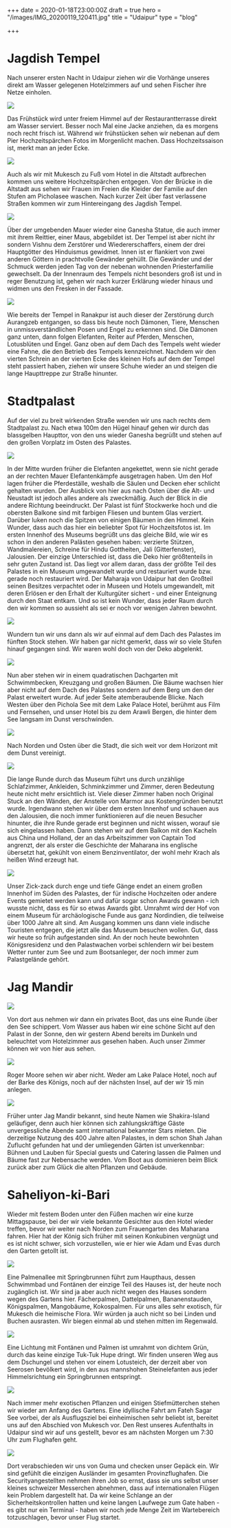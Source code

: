 +++
date = 2020-01-18T23:00:00Z
draft = true
hero = "/images/IMG_20200119_120411.jpg"
title = "Udaipur"
type = "blog"

+++
# Jagdish Tempel

Nach unserer ersten Nacht in Udaipur ziehen wir die Vorhänge unseres direkt am Wasser gelegenen Hotelzimmers auf und sehen Fischer ihre Netze einholen.

![](/images/IMG_20200118_172542.jpg)

Das Frühstück wird unter freiem Himmel auf der Restaurantterrasse direkt am Wasser serviert. Besser noch Mal eine Jacke anziehen, da es morgens noch recht frisch ist. Während wir frühstücken sehen wir nebenan auf dem Pier Hochzeitspärchen Fotos im Morgenlicht machen. Dass Hochzeitssaison ist, merkt man an jeder Ecke.

![](/images/IMG_20200119_090614.jpg)

Auch als wir mit Mukesch zu Fuß vom Hotel in die Altstadt aufbrechen kommen uns weitere Hochzeitspärchen entgegen. Von der Brücke in die Altstadt aus sehen wir Frauen im Freien die Kleider der Familie auf den Stufen am Picholasee waschen. Nach kurzer Zeit über fast verlassene Straßen kommen wir zum Hintereingang des Jagdish Tempel.

![](/images/IMG_20200119_093221.jpg)

Über der umgebenden Mauer wieder eine Ganesha Statue, die auch immer mit ihrem Reittier, einer Maus, abgebildet ist. Der Tempel ist aber nicht ihr sondern Vishnu dem Zerstörer und Wiedererschaffers, einem der drei Hauptgötter des Hinduismus gewidmet. Innen ist er flankiert von zwei anderen Göttern in prachtvolle Gewänder gehüllt. Die Gewänder und der Schmuck werden jeden Tag von der nebenan wohnenden Priesterfamilie gewechselt. Da der Innenraum des Tempels nicht besonders groß ist und in reger Benutzung ist, gehen wir nach kurzer Erklärung wieder hinaus und widmen uns den Fresken in der Fassade.

![](/images/IMG_20200119_093332.jpg)

Wie bereits der Tempel in Ranakpur ist auch dieser der Zerstörung durch Aurangzeb entgangen, so dass bis heute noch Dämonen, Tiere, Menschen in unmissverständlichen Posen und Engel zu erkennen sind. Die Dämonen ganz unten, dann folgen Elefanten, Reiter auf Pferden, Menschen, Lotusblüten und Engel. Ganz oben auf dem Dach des Tempels weht wieder eine Fahne, die den Betrieb des Tempels kennzeichnet. Nachdem wir den vierten Schrein an der vierten Ecke des kleinen Hofs auf dem der Tempel steht passiert haben, ziehen wir unsere Schuhe wieder an und steigen die lange Haupttreppe zur Straße hinunter.

# Stadtpalast

Auf der viel zu breit wirkenden Straße wenden wir uns nach rechts dem Stadtpalast zu. Nach etwa 100m den Hügel hinauf gehen wir durch das blassgelben Haupttor, von den uns wieder Ganesha begrüßt und stehen auf den großen Vorplatz im Osten des Palastes.

![](/images/IMG_20200119_095317.jpg)

In der Mitte wurden früher die Elefanten angekettet, wenn sie nicht gerade an der rechten Mauer Elefantenkämpfe ausgetragen haben. Um den Hof lagen früher die Pferdeställe, weshalb die Säulen und Decken eher schlicht gehalten wurden. Der Ausblick von hier aus nach Osten über die Alt- und Neustadt ist jedoch alles andere als zweckmäßig. Auch der Blick in die andere Richtung beeindruckt. Der Palast ist fünf Stockwerke hoch und die obersten Balkone sind mit farbigen Fliesen und buntem Glas verziert. Darüber luken noch die Spitzen von einigen Bäumen in den Himmel. Kein Wunder, dass auch das hier ein beliebter Spot für Hochzeitsfotos ist. Im ersten Innenhof des Museums begrüßt uns das gleiche Bild, wie wir es schon in den anderen Palästen gesehen haben: verzierte Stützen, Wandmalereien, Schreine für Hindu Gottheiten, Jali (Gitterfenster), Jalousien. Der einzige Unterschied ist, dass die Deko hier größtenteils in sehr guten Zustand ist. Das liegt vor allem daran, dass der größte Teil des Palastes in ein Museum umgewandelt wurde und restauriert wurde bzw. gerade noch restauriert wird. Der Maharaja von Udaipur hat den Großteil seinen Besitzes verpachtet oder in Museen und Hotels umgewandelt, mit deren Erlösen er den Erhalt der Kulturgüter sichert - und einer Enteignung durch den Staat entkam. Und so ist kein Wunder, dass jeder Raum durch den wir kommen so aussieht als sei er noch vor wenigen Jahren bewohnt.

![](/images/IMG_20200119_105331.jpg)

Wundern tun wir uns dann als wir auf einmal auf dem Dach des Palastes im fünften Stock stehen. Wir haben gar nicht gemerkt, dass wir so viele Stufen hinauf gegangen sind. Wir waren wohl doch von der Deko abgelenkt.

![](/images/IMG_20200119_102624.jpg)

Nun aber stehen wir in einem quadratischen Dachgarten mit Schwimmbecken, Kreuzgang und großen Bäumen. Die Bäume wachsen hier aber nicht auf dem Dach des Palastes sondern auf dem Berg um den der Palast erweitert wurde. Auf jeder Seite atemberaubende Blicke. Nach Westen über den Pichola See mit dem Lake Palace Hotel, berühmt aus Film und Fernsehen, und unser Hotel bis zu dem Arawli Bergen, die hinter dem See langsam im Dunst verschwinden.

![](/images/IMG_20200119_104947.jpg)

Nach Norden und Osten über die Stadt, die sich weit vor dem Horizont mit dem Dunst vereinigt.

![](/images/IMG_20200119_095413-1.jpg)

Die lange Runde durch das Museum führt uns durch unzählige Schlafzimmer, Ankleiden, Schminkzimmer und Zimmer, deren Bedeutung heute nicht mehr ersichtlich ist. Viele dieser Zimmer haben noch Original Stuck an den Wänden, der Anstelle von Marmor aus Kostengründen benutzt wurde. Irgendwann stehen wir über dem ersten Innenhof und schauen aus den Jalousien, die noch immer funktionieren auf die neuen Besucher hinunter, die ihre Runde gerade erst beginnen und nicht wissen, worauf sie sich eingelassen haben. Dann stehen wir auf dem Balkon mit den Kacheln aus China und Holland, der an das Arbeitszimmer von Captain Tod angrenzt, der als erster die Geschichte der Maharana ins englische übersetzt hat, gekühlt von einem Benzinventilator, der wohl mehr Krach als heißen Wind erzeugt hat.

![](/images/IMG_20200119_105009.jpg)

Unser Zick-zack durch enge und tiefe Gänge endet an einem großen Innenhof im Süden des Palastes, der für indische Hochzeiten oder andere Events gemietet werden kann und dafür sogar schon Awards gewann - ich wusste nicht, dass es für so etwas Awards gibt. Umrahmt wird der Hof von einem Museum für archäologische Funde aus ganz Nordindien, die teilweise über 1000 Jahre alt sind. Am Ausgang kommen uns dann viele indische Touristen entgegen, die jetzt alle das Museum besuchen wollen. Gut, dass wir heute so früh aufgestanden sind. An der noch heute bewohnten Königsresidenz und den Palastwachen vorbei schlendern wir bei bestem Wetter runter zum See und zum Bootsanleger, der noch immer zum Palastgelände gehört.

# Jag Mandir

![](/images/IMG_20200119_120058.jpg)

Von dort aus nehmen wir dann ein privates Boot, das uns eine Runde über den See schippert. Vom Wasser aus haben wir eine schöne Sicht auf den Palast in der Sonne, den wir gestern Abend bereits im Dunkeln und beleuchtet vom Hotelzimmer aus gesehen haben. Auch unser Zimmer können wir von hier aus sehen.

![](/images/IMG_20200119_120535.jpg)

Roger Moore sehen wir aber nicht. Weder am Lake Palace Hotel, noch auf der Barke des Königs, noch auf der nächsten Insel, auf der wir 15 min anlegen.

![](/images/IMG_20200119_123445.jpg)

Früher unter Jag Mandir bekannt, sind heute Namen wie Shakira-Island geläufiger, denn auch hier können sich zahlungskräftige Gäste unvergessliche Abende samt international bekannter Stars mieten. Die derzeitige Nutzung des 400 Jahre alten Palastes, in dem schon Shah Jahan Zuflucht gefunden hat und der umliegenden Gärten ist unverkennbar: Bühnen und Lauben für Special guests und Catering lassen die Palmen und Bäume fast zur Nebensache werden. Vom Boot aus dominieren beim Blick zurück aber zum Glück die alten Pflanzen und Gebäude.

# Saheliyon-ki-Bari

Wieder mit festem Boden unter den Füßen machen wir eine kurze Mittagspause, bei der wir viele bekannte Gesichter aus den Hotel wieder treffen, bevor wir weiter nach Norden zum Frauengarten des Maharana fahren. Hier hat der König sich früher mit seinen Konkubinen vergnügt und es ist nicht schwer, sich vorzustellen, wie er hier wie Adam und Evas durch den Garten getollt ist.

![](/images/IMG_20200119_142045.jpg)

Eine Palmenallee mit Springbrunnen führt zum Haupthaus, dessen Schwimmbad und Fontänen der einzige Teil des Hauses ist, der heute noch zugänglich ist. Wir sind ja aber auch nicht wegen des Hauses sondern wegen des Gartens hier. Fächerpalmen, Dattelpalmen, Bananenstauden, Königspalmen, Mangobäume, Kokospalmen. Für uns alles sehr exotisch, für Mukesch die heimische Flora. Wir würden ja auch nicht so bei Linden und Buchen ausrasten. Wir biegen einmal ab und stehen mitten im Regenwald.

![](/images/IMG_20200119_142310.jpg)

Eine Lichtung mit Fontänen und Palmen ist umrahmt von dichtem Grün, durch das keine einzige Tuk-Tuk Hupe dringt. Wir finden unseren Weg aus dem Dschungel und stehen vor einem Lotusteich, der derzeit aber von Seerosen bevölkert wird, in den aus mannshohen Steinelefanten aus jeder Himmelsrichtung ein Springbrunnen entspringt.

![](/images/IMG_20200119_142736.jpg)

Nach immer mehr exotischen Pflanzen und einigen Stiefmütterchen stehen wir wieder am Anfang des Gartens. Eine idyllische Fahrt am Fateh Sagar See vorbei, der als Ausflugsziel bei einheimischen sehr beliebt ist, bereitet uns auf den Abschied von Mukesch vor. Den Rest unseres Aufenthalts in Udaipur sind wir auf uns gestellt, bevor es am nächsten Morgen um 7:30 Uhr zum Flughafen geht.

![](/images/img-20200120-wa0000.jpg)

Dort verabschieden wir uns von Guma und checken unser Gepäck ein. Wir sind gefühlt die einzigen Ausländer im gesamten Provinzflughafen. Die Securityangestellten nehmen ihren Job so ernst, dass sie uns selbst unser kleines schweizer Messerchen abnehmen, dass auf internationalen Flügen kein Problem dargestellt hat. Da wir keine Schlange an der Sicherheitskontrollen hatten und keine langen Laufwege zum Gate haben - es gibt nur ein Terminal - haben wir noch jede Menge Zeit im Wartebereich totzuschlagen, bevor unser Flug startet.